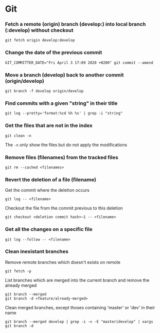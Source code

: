 # Git

### Fetch a remote (origin) branch (develop:) into local branch (:develop) without checkout
```
git fetch origin develop:develop
```

### Change the date of the previous commit
```
GIT_COMMITTER_DATE="Fri April 3 17:09 2020 +0200" git commit --amend
```

### Move a branch (develop) back to another commit (origin/develop)
```
git branch -f develop origin/develop
```

### Find commits with a given "string" in their title
```
git log --pretty='format:%cd %h %s' | grep -i "string"
```

### Get the files that are not in the index
```
git clean -n
```
The `-n` only show the files but do not apply the modifications

### Remove files (filenames) from the tracked files
```
git rm --cached <filenames>
```

### Revert the deletion of a file (filename)
Get the commit where the deletion occurs
```
git log -- <filename>
```

Checkout the file from the commit previous to this deletion
```
git checkout <deletion commit hash>~1 -- <filename>
```

### Get all the changes on a specific file
```
git log --follow -- <filename>
```

### Clean inexistant branches
Remove remote branches which doesn't exists on remote
```
git fetch -p
```

List branches which are merged into the current branch and remove the already merged
```
git branch --merged
git branch -d <feature/already-merged>
```

Clean merged branches, except thoses containing 'master' or 'dev' in their name
```
git branch --merged develop | grep -i -v -E "master|develop" | xargs git branch -d
```
